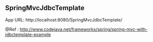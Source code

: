 SpringMvcJdbcTemplate
---------------------
App URL: http://localhost:8080/SpringMvcJdbcTemplate/


@Ref : http://www.codejava.net/frameworks/spring/spring-mvc-with-jdbctemplate-example